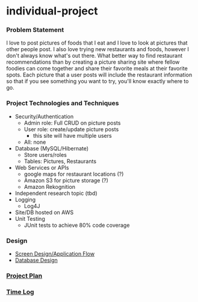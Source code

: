 # individual-project

### Problem Statement

I love to post pictures of foods that I eat and I love to look at pictures that other people post. I also love trying new restaurants and foods, however I don't always know what's out there. What better way to find restaurant recommendations than by creating a picture sharing site where fellow foodies can come together and share their favorite meals at their favorite spots. Each picture that a user posts will include the restaurant information so that if you see something you want to try, you'll know exactly where to go. 


### Project Technologies and Techniques
+ Security/Authentication
    + Admin role: Full CRUD on picture posts
    + User role: create/update picture posts
        + this site will have multiple users
    + All: none
+ Database (MySQL/Hibernate)
    + Store users/roles
    + Tables: Pictures, Restaurants
+ Web Services or APIs
    + google maps for restaurant locations (?)
    + Amazon S3 for picture storage (?)
    + Amazon Rekognition
+ Independent research topic (tbd)
+ Logging
    + Log4J
+ Site/DB hosted on AWS
+ Unit Testing 
    + JUnit tests to achieve 80% code coverage
    
### Design
* [Screen Design/Application Flow](screendesign.md)
* [Database Design](databasedesign.md)

### [Project Plan](projectplan.md)

### [Time Log](timelog.md)



